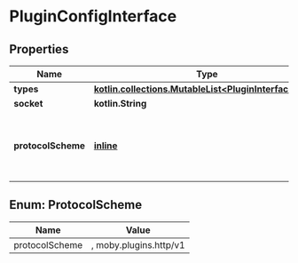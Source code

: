 
# PluginConfigInterface

## Properties
Name | Type | Description | Notes
------------ | ------------- | ------------- | -------------
**types** | [**kotlin.collections.MutableList&lt;PluginInterfaceType&gt;**](PluginInterfaceType.md) |  | 
**socket** | **kotlin.String** |  | 
**protocolScheme** | [**inline**](#ProtocolScheme) | Protocol to use for clients connecting to the plugin. |  [optional]


<a id="ProtocolScheme"></a>
## Enum: ProtocolScheme
Name | Value
---- | -----
protocolScheme | , moby.plugins.http/v1



